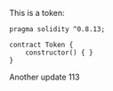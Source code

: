 This is a token: 

```
pragma solidity ^0.8.13;

contract Token {
    constructor() { }
}

```

Another update 113